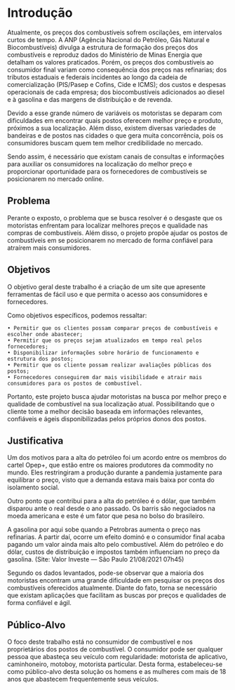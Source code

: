 # Introdução
Atualmente, os preços dos combustíveis sofrem oscilações, em intervalos curtos de tempo. A ANP (Agência Nacional do Petróleo, Gás Natural e Biocombustíveis) divulga a estrutura de formação dos preços dos combustíveis e reproduz dados do Ministério de Minas Energia que detalham os valores praticados. Porém, os preços dos combustíveis ao consumidor final variam como consequência dos preços nas refinarias; dos tributos estaduais e federais incidentes ao longo da cadeia de comercialização (PIS/Pasep e Cofins, Cide e ICMS); dos custos e despesas operacionais de cada empresa; dos biocombustíveis adicionados ao diesel e à gasolina e das margens de distribuição e de revenda.

Devido a esse grande número de variáveis os motoristas se deparam com dificuldades em encontrar quais postos oferecem melhor preço e produto, próximos a sua localização. Além disso, existem diversas variedades de bandeiras e de postos nas cidades o que gera muita concorrência, pois os consumidores buscam quem tem melhor credibilidade no mercado.

Sendo assim, é necessário que existam canais de consultas e informações para auxiliar os consumidores na localização do melhor preço e proporcionar oportunidade para os fornecedores de combustíveis se posicionarem no mercado online.


## Problema
Perante o exposto, o problema que se busca resolver é o desgaste que os motoristas enfrentam para localizar melhores preços e qualidade nas compras de combustíveis.  Além disso, o projeto propõe ajudar os postos de combustíveis em se posicionarem no mercado de forma confiável para atraírem mais consumidores. 


## Objetivos


O objetivo geral deste trabalho é a criação de um site que apresente ferramentas de fácil uso e que permita o acesso aos consumidores e fornecedores.

Como objetivos específicos, podemos ressaltar:

    • Permitir que os clientes possam comparar preços de combustíveis e escolher onde abastecer;
    • Permitir que os preços sejam atualizados em tempo real pelos fornecedores;
    • Disponibilizar informações sobre horário de funcionamento e estrutura dos postos;
    • Permitir que os cliente possam realizar avaliações públicas dos postos;
    • Fornecedores conseguirem dar mais visibilidade e atrair mais consumidores para os postos de combustível.

Portanto, este projeto busca ajudar motoristas na busca por melhor preço e qualidade de combustível na sua localização atual. Possibilitando que o cliente tome a melhor decisão baseada em informações relevantes, confiáveis e ágeis disponibilizadas pelos próprios donos dos postos.


## Justificativa

Um dos motivos para a alta do petróleo foi um acordo entre os membros do cartel Opep+, que estão entre os maiores produtores da commodity no mundo. Eles restringiram a produção durante a pandemia justamente para equilibrar o preço, visto que a demanda estava mais baixa por conta do isolamento social.

Outro ponto que contribui para a alta do petróleo é o dólar, que também disparou ante o real desde o ano passado. Os barris são negociados na moeda americana e este é um fator que pesa no bolso do brasileiro.

A gasolina por aqui sobe quando a Petrobras aumenta o preço nas refinarias. A partir daí, ocorre um efeito dominó e o consumidor final acaba pagando um valor ainda mais alto pelo combustível. Além do petróleo e do dólar, custos de distribuição e impostos também influenciam no preço da gasolina.
(Site: Valor Investe — São Paulo 21/08/2021 07h45)

Segundo os dados levantados, pode-se observar que a maioria dos motoristas encontram uma grande dificuldade em pesquisar os preços dos combustíveis oferecidos atualmente. Diante do fato, torna se necessário que existam aplicações que facilitam as buscas por preços e qualidades de forma confiável e ágil. 


## Público-Alvo

O foco deste trabalho está no consumidor de combustível e nos proprietários dos postos de combustível.
O consumidor pode ser qualquer pessoa que abasteça seu veículo com regularidade: motorista de aplicativo, caminhoneiro, motoboy, motorista particular.
Desta forma, estabeleceu-se como público-alvo desta solução os homens e as mulheres com mais de 18 anos que abastecem frequentemente seus veículos.

